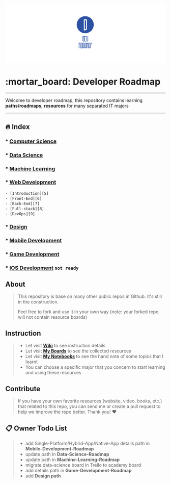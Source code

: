 <img src="devroadmap.png" alt="devroadmap">

# :mortar\_board: Developer Roadmap

---- 

Welcome to developer roadmap, this repository contains learning **paths/roadmaps**, **resources** for many separated IT majors

---- 


## :fire: Index
 
### * [Computer Science][1]
### * [Data Science][2]
### * [Machine Learning][3]
### * [Web Development][4]
	- [Introduction][5]
	- [Front-End][6]
	- [Back-End][7]
	- [Full-stack][8]
	- [DevOps][9]
### * [Design][10]
### * [Mobile Development][11]
### * [Game Development][12]
### * [IOS Development][13]           `not ready`


## About
> This repository is base on many other public repos in Github. It's still in the construction.
> 
> Feel free to fork and use it in your own way (note: your forked repo will not contain resource boards)

## Instruction
> - Let visit [**Wiki**][14] to see instruction details
> - Let visit [**My Boards**][15] to see the collected resources
> - Let visit [**My Notebooks**][16] to see the hand note of some topics that I learnt
> - You can choose a specific major that you concern to start learning and using these resources 

## Contribute
> If you have your own favorite resources (website, video, books, etc.) that related to this repo, you can send me or create a pull request to help we improve the repo better. Thank you! :heart:

## :clipboard: Owner Todo List
> - add Single-Platform/Hybrid-App/Native-App details path in **Mobile-Development-Roadmap**
> - update path in **Data-Science-Roadmap**
> - update path in **Machine-Learning-Roadmap**
> - migrate data-science board in Trello to academy board
> - add details path in **Game-Development-Roadmap**
> - add **Design path**

[1]:	/computer-science-roadmap
[2]:	/data-science-roadmap
[3]:	/machine-learning-roadmap
[4]:	/web-development-roadmap
[5]:	/web-development-roadmap/introduction-details.md
[6]:	/web-development-roadmap/front-end-details.md
[7]:	/web-development-roadmap/back-end-details.md
[8]:	/web-development-roadmap/full-stack.md
[9]:	/web-development-roadmap/devops-details.md
[10]:	/design-roadmap
[11]:	/mobile-development-roadmap
[12]:	/game-development-roadmap
[13]:	/iOS-Developer-Roadmap
[14]:	https://github.com/luuductrung1234/dev-roadmap/wiki
[15]:	https://github.com/luuductrung1234/dev-roadmap/projects
[16]:	./documents